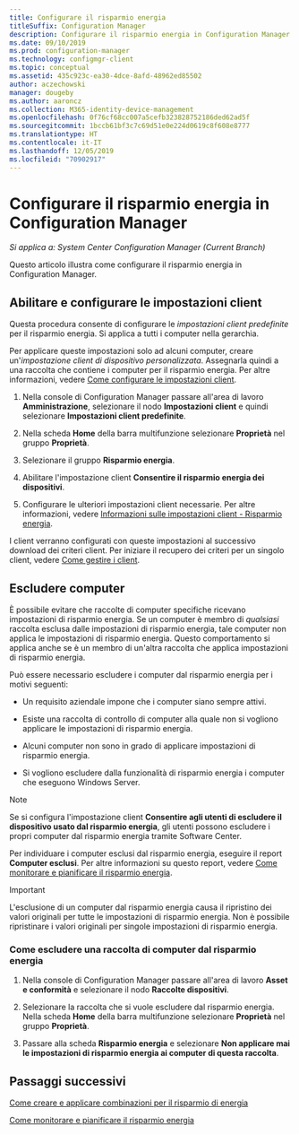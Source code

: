 ```yaml
---
title: Configurare il risparmio energia
titleSuffix: Configuration Manager
description: Configurare il risparmio energia in Configuration Manager.
ms.date: 09/10/2019
ms.prod: configuration-manager
ms.technology: configmgr-client
ms.topic: conceptual
ms.assetid: 435c923c-ea30-4dce-8afd-48962ed85502
author: aczechowski
manager: dougeby
ms.author: aaroncz
ms.collection: M365-identity-device-management
ms.openlocfilehash: 0f76cf68cc007a5cefb323828752186ded62ad5f
ms.sourcegitcommit: 1bccb61bf3c7c69d51e0e224d0619c8f608e8777
ms.translationtype: HT
ms.contentlocale: it-IT
ms.lasthandoff: 12/05/2019
ms.locfileid: "70902917"
---
```

# <a name="configure-power-management-in-configuration-manager"></a>Configurare il risparmio energia in Configuration Manager

*Si applica a: System Center Configuration Manager (Current Branch)*

Questo articolo illustra come configurare il risparmio energia in Configuration Manager.

## <a name="enable-and-configure-client-settings"></a>Abilitare e configurare le impostazioni client

Questa procedura consente di configurare le *impostazioni client predefinite* per il risparmio energia. Si applica a tutti i computer nella gerarchia.

Per applicare queste impostazioni solo ad alcuni computer, creare un'*impostazione client di dispositivo personalizzata*. Assegnarla quindi a una raccolta che contiene i computer per il risparmio energia. Per altre informazioni, vedere [Come configurare le impostazioni client](/sccm/core/clients/deploy/configure-client-settings).  

1. Nella console di Configuration Manager passare all'area di lavoro **Amministrazione**, selezionare il nodo **Impostazioni client** e quindi selezionare **Impostazioni client predefinite**.

1. Nella scheda **Home** della barra multifunzione selezionare **Proprietà** nel gruppo **Proprietà**.  

1. Selezionare il gruppo **Risparmio energia**.  

1. Abilitare l'impostazione client **Consentire il risparmio energia dei dispositivi**.

1. Configurare le ulteriori impostazioni client necessarie. Per altre informazioni, vedere [Informazioni sulle impostazioni client - Risparmio energia](/sccm/core/clients/deploy/about-client-settings#power-management).  

I client verranno configurati con queste impostazioni al successivo download dei criteri client. Per iniziare il recupero dei criteri per un singolo client, vedere [Come gestire i client](/sccm/core/clients/manage/manage-clients#BKMK_PolicyRetrieval).  

## <a name="exclude-computers"></a>Escludere computer

È possibile evitare che raccolte di computer specifiche ricevano impostazioni di risparmio energia. Se un computer è membro di *qualsiasi* raccolta esclusa dalle impostazioni di risparmio energia, tale computer non applica le impostazioni di risparmio energia. Questo comportamento si applica anche se è un membro di un'altra raccolta che applica impostazioni di risparmio energia.  

Può essere necessario escludere i computer dal risparmio energia per i motivi seguenti:  

- Un requisito aziendale impone che i computer siano sempre attivi.  

- Esiste una raccolta di controllo di computer alla quale non si vogliono applicare le impostazioni di risparmio energia.  

- Alcuni computer non sono in grado di applicare impostazioni di risparmio energia.  

- Si vogliono escludere dalla funzionalità di risparmio energia i computer che eseguono Windows Server.  

> [!NOTE]  
> Se si configura l'impostazione client **Consentire agli utenti di escludere il dispositivo usato dal risparmio energia**, gli utenti possono escludere i propri computer dal risparmio energia tramite Software Center.  

Per individuare i computer esclusi dal risparmio energia, eseguire il report **Computer esclusi**. Per altre informazioni su questo report, vedere [Come monitorare e pianificare il risparmio energia](/sccm/core/clients/manage/power/monitor-and-plan-for-power-management#BKMK_Excluded).  

> [!IMPORTANT]  
> L'esclusione di un computer dal risparmio energia causa il ripristino dei valori originali per tutte le impostazioni di risparmio energia. Non è possibile ripristinare i valori originali per singole impostazioni di risparmio energia.  

### <a name="how-to-exclude-a-collection-of-computers-from-power-management"></a>Come escludere una raccolta di computer dal risparmio energia  

1. Nella console di Configuration Manager passare all'area di lavoro **Asset e conformità** e selezionare il nodo **Raccolte dispositivi**.  

1. Selezionare la raccolta che si vuole escludere dal risparmio energia. Nella scheda **Home** della barra multifunzione selezionare **Proprietà** nel gruppo **Proprietà**.  

1. Passare alla scheda **Risparmio energia** e selezionare **Non applicare mai le impostazioni di risparmio energia ai computer di questa raccolta**.  

## <a name="next-steps"></a>Passaggi successivi

[Come creare e applicare combinazioni per il risparmio di energia](/sccm/core/clients/manage/power/create-and-apply-power-plans)

[Come monitorare e pianificare il risparmio energia](/sccm/core/clients/manage/power/monitor-and-plan-for-power-management)
